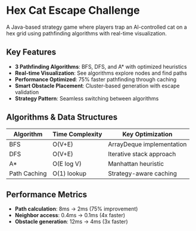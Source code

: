 # Hex Cat Escape Challenge

A Java-based strategy game where players trap an AI-controlled cat on a hex grid using pathfinding algorithms with real-time visualization.

## Key Features
- **3 Pathfinding Algorithms**: BFS, DFS, and A* with optimized heuristics
- **Real-time Visualization**: See algorithms explore nodes and find paths
- **Performance Optimized**: 75% faster pathfinding through caching
- **Smart Obstacle Placement**: Cluster-based generation with escape validation
- **Strategy Pattern**: Seamless switching between algorithms

## Algorithms & Data Structures
| Algorithm       | Time Complexity | Key Optimization          |
|-----------------|-----------------|---------------------------|
| BFS             | O(V+E)          | ArrayDeque implementation |
| DFS             | O(V+E)          | Iterative stack approach  |
| A*              | O(E log V)      | Manhattan heuristic       |
| Path Caching    | O(1) lookup     | Strategy-aware caching    |

## Performance Metrics
- **Path calculation**: 8ms → 2ms (75% improvement)
- **Neighbor access**: 0.4ms → 0.1ms (4x faster)
- **Obstacle generation**: 12ms → 4ms (3x faster)